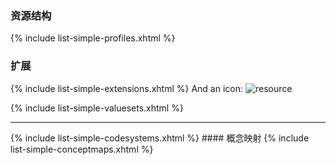 ### 资源结构
{% include list-simple-profiles.xhtml %}
### 扩展

{% include list-simple-extensions.xhtml %}
And an icon: ![resource](icon-resource.png)

{% include list-simple-valuesets.xhtml %}
<hr/>
{% include list-simple-codesystems.xhtml %}
#### 概念映射
{% include list-simple-conceptmaps.xhtml %}
